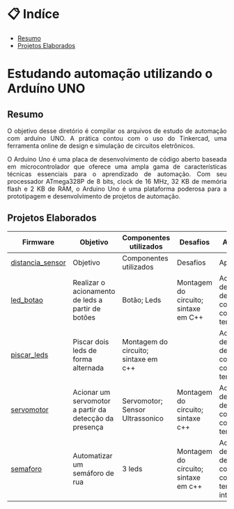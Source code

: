 # 📋 Indíce

- [Resumo](#id01)
- [Projetos Elaborados](#id02)

# **Estudando automação utilizando o Arduíno UNO** 

##  Resumo <a name="id01"></a>

<p align="justify">O objetivo desse diretório é compilar os arquivos de estudo de automação com arduíno UNO. A prática contou com o uso do Tinkercad, uma ferramenta online de design e simulação de circuitos eletrônicos. </p>

<p align="justify">O Arduino Uno é uma placa de desenvolvimento de código aberto baseada em microcontrolador que oferece uma ampla gama de características técnicas essenciais para o aprendizado de automação. Com seu processador ATmega328P de 8 bits, clock de 16 MHz, 32 KB de memória flash e 2 KB de RAM, o Arduino Uno é uma plataforma poderosa para a prototipagem e desenvolvimento de projetos de automação.</p>

##  Projetos Elaborados <a name="id02"></a>

| Firmware       |Objetivo			|Componentes utilizados			|Desafios			 |Aprendizados|	
|----------------|--------------|---------------------------|--------------|------------|
|[distancia_sensor](https://github.com/marMroc/Arduino_Uno_Studies/tree/main/distancia_sensor) |Objetivo			|Componentes utilizados			|Desafios			 |Aprendizados|
|[led_botao](https://github.com/marMroc/Arduino_Uno_Studies/tree/main/led_botao)|Realizar o acionamento de leds a partir de botões		|Botão; Leds			|Montagem do circuito; sintaxe em C++	 |Acionamento e desacionamento de componentes, contagens de tempo|	
|[piscar_leds](https://github.com/marMroc/Arduino_Uno_Studies/tree/main/piscar_leds) |Piscar dois leds de forma alternada		| Montagem do circuito; sintaxe em c++ |	 |Acionamento e desacionamento de componentes, contagens de tempo|	
|[servomotor](https://github.com/marMroc/Arduino_Uno_Studies/tree/main/servomotor)|Acionar um servomotor a partir da detecção da presença |Servomotor; Sensor Ultrassonico|Montagem do circuito; sintaxe c++ |Acionamento e desacionamento de componentes, contagens de tempo|	
|[semaforo](https://github.com/marMroc/Arduino_Uno_Studies/tree/main/semaforo)      |Automatizar um semáforo de rua | 3 leds	|Montagem do circuito; sintaxe em c++			 |Acionamento e desacionamento de componentes, contagens de tempo, interrupções|	







